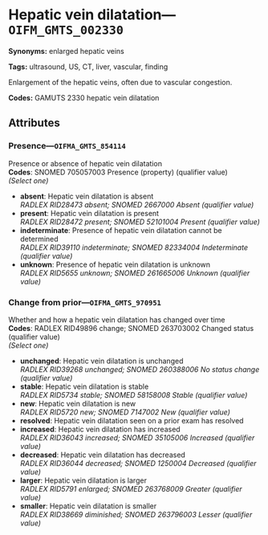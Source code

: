 # Hepatic vein dilatation—`OIFM_GMTS_002330`

**Synonyms:** enlarged hepatic veins

**Tags:** ultrasound, US, CT, liver, vascular, finding

Enlargement of the hepatic veins, often due to vascular congestion.

**Codes:** GAMUTS 2330 hepatic vein dilatation

## Attributes

### Presence—`OIFMA_GMTS_854114`

Presence or absence of hepatic vein dilatation  
**Codes**: SNOMED 705057003 Presence (property) (qualifier value)  
*(Select one)*

- **absent**: Hepatic vein dilatation is absent  
_RADLEX RID28473 absent; SNOMED 2667000 Absent (qualifier value)_
- **present**: Hepatic vein dilatation is present  
_RADLEX RID28472 present; SNOMED 52101004 Present (qualifier value)_
- **indeterminate**: Presence of hepatic vein dilatation cannot be determined  
_RADLEX RID39110 indeterminate; SNOMED 82334004 Indeterminate (qualifier value)_
- **unknown**: Presence of hepatic vein dilatation is unknown  
_RADLEX RID5655 unknown; SNOMED 261665006 Unknown (qualifier value)_

### Change from prior—`OIFMA_GMTS_970951`

Whether and how a hepatic vein dilatation has changed over time  
**Codes**: RADLEX RID49896 change; SNOMED 263703002 Changed status (qualifier value)  
*(Select one)*

- **unchanged**: Hepatic vein dilatation is unchanged  
_RADLEX RID39268 unchanged; SNOMED 260388006 No status change (qualifier value)_
- **stable**: Hepatic vein dilatation is stable  
_RADLEX RID5734 stable; SNOMED 58158008 Stable (qualifier value)_
- **new**: Hepatic vein dilatation is new  
_RADLEX RID5720 new; SNOMED 7147002 New (qualifier value)_
- **resolved**: Hepatic vein dilatation seen on a prior exam has resolved  
- **increased**: Hepatic vein dilatation has increased  
_RADLEX RID36043 increased; SNOMED 35105006 Increased (qualifier value)_
- **decreased**: Hepatic vein dilatation has decreased  
_RADLEX RID36044 decreased; SNOMED 1250004 Decreased (qualifier value)_
- **larger**: Hepatic vein dilatation is larger  
_RADLEX RID5791 enlarged; SNOMED 263768009 Greater (qualifier value)_
- **smaller**: Hepatic vein dilatation is smaller  
_RADLEX RID38669 diminished; SNOMED 263796003 Lesser (qualifier value)_
